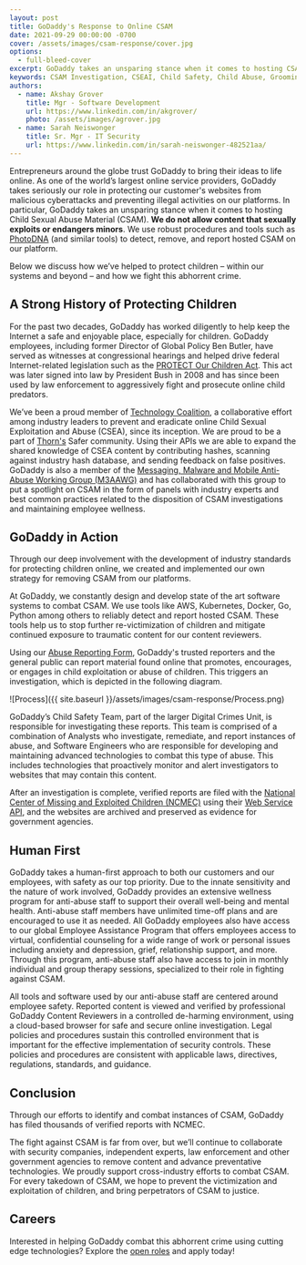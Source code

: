 ```yaml
---
layout: post
title: GoDaddy's Response to Online CSAM
date: 2021-09-29 00:00:00 -0700
cover: /assets/images/csam-response/cover.jpg
options:
  - full-bleed-cover
excerpt: GoDaddy takes an unsparing stance when it comes to hosting CSAM (Child Sexual Abuse Material). We use many resources available to detect, remove, and report hosted CSAM on our platform(s). We do not allow content that sexually exploits or endangers minors. In this blog post we discuss how we’ve helped to protect children – within our systems and beyond – and how we watch for and fight this abhorrent crime.
keywords: CSAM Investigation, CSEAI, Child Safety, Child Abuse, Grooming
authors:
  - name: Akshay Grover
    title: Mgr - Software Development
    url: https://www.linkedin.com/in/akgrover/
    photo: /assets/images/agrover.jpg
  - name: Sarah Neiswonger
    title: Sr. Mgr - IT Security
    url: https://www.linkedin.com/in/sarah-neiswonger-482521aa/
---
```


Entrepreneurs around the globe trust GoDaddy to bring their ideas to life
online. As one of the world’s largest online service providers, GoDaddy takes
seriously our role in protecting our customer's websites from malicious
cyberattacks and preventing illegal activities on our platforms. In particular,
GoDaddy takes an unsparing stance when it comes to hosting Child Sexual Abuse
Material (CSAM). **We do not allow content that sexually exploits or endangers
minors**. We use robust procedures and tools such as
[PhotoDNA](https://www.microsoft.com/en-us/photodna) (and similar tools) to
detect, remove, and report hosted CSAM on our platform.

Below we discuss how we’ve helped to protect children – within our systems and
beyond – and how we fight this abhorrent crime.

## A Strong History of Protecting Children

For the past two decades, GoDaddy has worked diligently to help keep the
Internet a safe and enjoyable place, especially for children. GoDaddy employees,
including former Director of Global Policy Ben Butler, have served as witnesses
at congressional hearings and helped drive federal Internet-related legislation
such as the [PROTECT Our Children Act](https://www.congress.gov/bill/110th-congress/senate-bill/1738).
This act was later signed into law by President Bush in 2008 and has since been
used by law enforcement to aggressively fight and prosecute online child
predators.

We’ve been a proud member of [Technology Coalition](https://technologycoalition.org/),
a collaborative effort among industry leaders to prevent and eradicate online
Child Sexual Exploitation and Abuse (CSEA), since its inception. We are proud to
be a part of [Thorn's](https://www.thorn.org/) Safer community. Using their APIs
we are able to expand the shared knowledge of CSEA content by contributing
hashes, scanning against industry hash database, and sending feedback on false
positives. GoDaddy is also a member of the
[Messaging, Malware and Mobile Anti-Abuse Working Group (M3AAWG)](https://www.m3aawg.org/)
and has collaborated with this group to put a spotlight on CSAM in the form of
panels with industry experts and best common practices related to the
disposition of CSAM investigations and maintaining employee wellness.

## GoDaddy in Action

Through our deep involvement with the development of industry standards for
protecting children online, we created and implemented our own strategy for
removing CSAM from our platforms.

At GoDaddy, we constantly design and develop state of the art software systems
to combat CSAM. We use tools like AWS, Kubernetes, Docker, Go, Python among
others to reliably detect and report hosted CSAM. These tools help us to stop
further re-victimization of children and mitigate continued exposure to
traumatic content for our content reviewers.

Using our [Abuse Reporting Form](https://supportcenter.godaddy.com/abusereport),
GoDaddy's trusted reporters and the general public can report material found
online that promotes, encourages, or engages in child exploitation or abuse of
children. This triggers an investigation, which is depicted in the following
diagram.

![Process]({{ site.baseurl }}/assets/images/csam-response/Process.png)

GoDaddy’s Child Safety Team, part of the larger Digital Crimes Unit, is
responsible for investigating these reports. This team is comprised of a
combination of Analysts who investigate, remediate, and report instances of
abuse, and Software Engineers who are responsible for developing and maintaining
advanced technologies to combat this type of abuse. This includes technologies
that proactively monitor and alert investigators to websites that may contain
this content.

After an investigation is complete, verified reports are filed with the
[National Center of Missing and Exploited Children (NCMEC)](https://www.missingkids.org/)
using their [Web Service API](https://report.cybertip.org/ispws/documentation/),
and the websites are archived and preserved as evidence for government agencies.

## Human First

GoDaddy takes a human-first approach to both our customers and our employees,
with safety as our top priority. Due to the innate sensitivity and the nature of
work involved, GoDaddy provides an extensive wellness program for anti-abuse
staff to support their overall well-being and mental health. Anti-abuse staff
members have unlimited time-off plans and are encouraged to use it as needed.
All GoDaddy employees also have access to our global Employee Assistance Program
that offers employees access to virtual, confidential counseling for a wide
range of work or personal issues including anxiety and depression, grief,
relationship support, and more. Through this program, anti-abuse staff also have
access to join in monthly individual and group therapy sessions, specialized to
their role in fighting against CSAM.

All tools and software used by our anti-abuse staff are centered around employee
safety. Reported content is viewed and verified by professional GoDaddy Content
Reviewers in a controlled de-harming environment, using a cloud-based browser
for safe and secure online investigation. Legal policies and procedures sustain
this controlled environment that is important for the effective implementation
of security controls. These policies and procedures are consistent with
applicable laws, directives, regulations, standards, and guidance.

## Conclusion

Through our efforts to identify and combat instances of CSAM, GoDaddy has filed
thousands of verified reports with NCMEC.

The fight against CSAM is far from over, but we’ll continue to collaborate with
security companies, independent experts, law enforcement and other government
agencies to remove content and advance preventative technologies. We proudly
support cross-industry efforts to combat CSAM. For every takedown of CSAM, we
hope to prevent the victimization and exploitation of children, and bring
perpetrators of CSAM to justice.

## Careers

Interested in helping GoDaddy combat this abhorrent crime using cutting edge
technologies? Explore the [open roles](https://careers.godaddy.com/) and apply
today!
